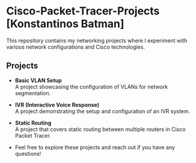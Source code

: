 # Cisco-Packet-Tracer-Projects [Konstantinos Batman]

This repository contains my networking projects where I experiment with various network configurations and Cisco technologies.

## Projects

- **Basic VLAN Setup**  
  A project showcasing the configuration of VLANs for network segmentation.

- **IVR (Interactive Voice Response)**  
  A project demonstrating the setup and configuration of an IVR system.

- **Static Routing**  
  A project that covers static routing between multiple routers in Cisco Packet Tracer.

 
 - Feel free to explore these projects and reach out if you have any questions!


